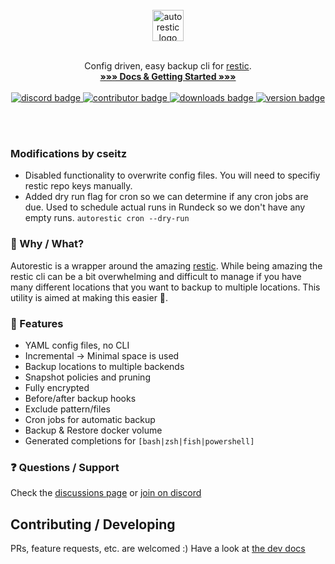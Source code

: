 <p align="center">
  <br>
  <br>
  <br>
  <img align="center" src="https://github.com/cseitz-forks/autorestic/raw/master/.github/logo.png" height="50" alt="autorestic logo">
  <br>
  <br>
  
  <p align="center">
    Config driven, easy backup cli for <a href="https://restic.net/">restic</a>.
    <br>
    <strong><a href="https://autorestic.vercel.app/">»»» Docs & Getting Started »»»</a></strong>
  <br><br>
  <a target="_blank" href="https://discord.gg/wS7RpYTYd2">
    <img src="https://img.shields.io/discord/252403122348097536" alt="discord badge" />
    <img src="https://img.shields.io/github/contributors/cseitz-forks/autorestic" alt="contributor badge" />
    <img src="https://img.shields.io/github/downloads/cseitz-forks/autorestic/total" alt="downloads badge" />
    <img src="https://img.shields.io/github/v/release/cseitz-forks/autorestic" alt="version badge" />
  </a>
  </p>
</p>

<br>
<br>

### Modifications by cseitz

- Disabled functionality to overwrite config files. You will need to specifiy restic repo keys manually.
- Added dry run flag for cron so we can determine if any cron jobs are due. Used to schedule actual runs in Rundeck so we don't have any empty runs. `autorestic cron --dry-run`

### 💭 Why / What?

Autorestic is a wrapper around the amazing [restic](https://restic.net/). While being amazing the restic cli can be a bit overwhelming and difficult to manage if you have many different locations that you want to backup to multiple locations. This utility is aimed at making this easier 🙂.

### 🌈 Features

- YAML config files, no CLI
- Incremental -> Minimal space is used
- Backup locations to multiple backends
- Snapshot policies and pruning
- Fully encrypted
- Before/after backup hooks
- Exclude pattern/files
- Cron jobs for automatic backup
- Backup & Restore docker volume
- Generated completions for `[bash|zsh|fish|powershell]`

### ❓ Questions / Support

Check the [discussions page](https://github.com/cseitz-forks/autorestic/discussions) or [join on discord](https://discord.gg/wS7RpYTYd2)

## Contributing / Developing

PRs, feature requests, etc. are welcomed :)
Have a look at [the dev docs](./DEVELOPMENT.md)
